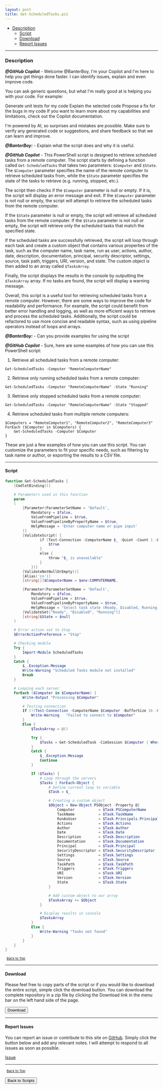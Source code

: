 ```yaml
---
layout: post
title: Get-ScheduledTasks.ps1
---
```


- [Description](#description)
  - [Script](#script)
  - [Download](#download)
  - [Report Issues](#report-issues)

---

### Description

**_@GitHub Copilot_** - Welcome @BanterBoy, I'm your Copilot and I'm here to help you get things done faster. I can identify issues, explain and even improve code.

You can ask generic questions, but what I'm really good at is helping you with your code. For example:

Generate unit tests for my code
Explain the selected code
Propose a fix for the bugs in my code
If you want to learn more about my capabilities and limitations, check out the Copilot documentation.

I'm powered by AI, so surprises and mistakes are possible. Make sure to verify any generated code or suggestions, and share feedback so that we can learn and improve.

**_@BanterBoy:_** - Explain what the script does and why it is useful.

**_@GitHub Copilot_** - This PowerShell script is designed to retrieve scheduled tasks from a remote computer. The script starts by defining a function called `Get-ScheduledTasks` that takes two parameters: `$Computer` and `$State`. The `$Computer` parameter specifies the name of the remote computer to retrieve scheduled tasks from, while the `$State` parameter specifies the state of the tasks to retrieve (e.g. running, stopped, etc.).

The script then checks if the `$Computer` parameter is null or empty. If it is, the script will display an error message and exit. If the `$Computer` parameter is not null or empty, the script will attempt to retrieve the scheduled tasks from the remote computer.

If the `$State` parameter is null or empty, the script will retrieve all scheduled tasks from the remote computer. If the `$State` parameter is not null or empty, the script will retrieve only the scheduled tasks that match the specified state.

If the scheduled tasks are successfully retrieved, the script will loop through each task and create a custom object that contains various properties of the task, such as the computer name, task name, run as user, actions, author, date, description, documentation, principal, security descriptor, settings, source, task path, triggers, URI, version, and state. The custom object is then added to an array called `$TasksArray`.

Finally, the script displays the results in the console by outputting the `$TasksArray` array. If no tasks are found, the script will display a warning message.

Overall, this script is a useful tool for retrieving scheduled tasks from a remote computer. However, there are some ways to improve the code for readability and performance. For example, the script could benefit from better error handling and logging, as well as more efficient ways to retrieve and process the scheduled tasks. Additionally, the script could be refactored to use more concise and readable syntax, such as using pipeline operators instead of loops and arrays.

**_@BanterBoy:_** - Can you provide examples for using the script

**_@GitHub Copilot_** - Sure, here are some examples of how you can use this PowerShell script:

1. Retrieve all scheduled tasks from a remote computer:

```
Get-ScheduledTasks -Computer "RemoteComputerName"
```

2. Retrieve only running scheduled tasks from a remote computer:

```
Get-ScheduledTasks -Computer "RemoteComputerName" -State "Running"
```

3. Retrieve only stopped scheduled tasks from a remote computer:

```
Get-ScheduledTasks -Computer "RemoteComputerName" -State "Stopped"
```

4. Retrieve scheduled tasks from multiple remote computers:

```
$Computers = "RemoteComputer1", "RemoteComputer2", "RemoteComputer3"
ForEach ($Computer in $Computers) {
    Get-ScheduledTasks -Computer $Computer
}
```

These are just a few examples of how you can use this script. You can customize the parameters to fit your specific needs, such as filtering by task name or author, or exporting the results to a CSV file.

---

#### Script

```powershell
function Get-ScheduledTasks {
    [CmdletBinding()]

    # Parameters used in this function
    param
    (
        [Parameter(ParameterSetName = 'Default',
            Mandatory = $false,
            ValueFromPipeline = $true,
            ValueFromPipelineByPropertyName = $true,
            HelpMessage = 'Enter computer name or pipe input'
        )]
        [ValidateScript( {
                if (Test-Connection -ComputerName $_ -Quiet -Count 1 -ErrorAction SilentlyContinue ) {
                    $true
                }
                else {
                    throw "$_ is unavailable"
                }
            })]
        [ValidateNotNullOrEmpty()]
        [Alias('cn')]
        [string[]]$ComputerName = $env:COMPUTERNAME,

        [Parameter(ParameterSetName = 'Default',
            Mandatory = $false,
            ValueFromPipeline = $true,
            ValueFromPipelineByPropertyName = $true,
            HelpMessage = "Select task state (Ready, Disabled, Running)")]
        [ValidateSet("Ready", "Disabled", "Running")]
        [string]$State = $null
    )

    # Error action set to Stop
    $ErrorActionPreference = "Stop"

    # Checking module
    Try {
        Import-Module ScheduledTasks
    }
    Catch {
        $_.Exception.Message
        Write-Warning "Scheduled Tasks module not installed"
        Break
    }

    # Looping each server
    ForEach ($Computer in $ComputerName) {
        Write-Output "Processing $Computer"

        # Testing connection
        If (!(Test-Connection -ComputerName $Computer -BufferSize 16 -Count 1 -ErrorAction 0 -Quiet)) {
            Write-Warning   "Failed to connect to $Computer"
        }
        Else {
            $TasksArray = @()

            Try {
                $Tasks = Get-ScheduledTask -CimSession $Computer | Where-Object { $_.State -match "$State" }
            }
            Catch {
                $_.Exception.Message
                Continue
            }

            If ($Tasks) {
                # Loop through the servers
                $Tasks | ForEach-Object {
                    # Define current loop to variable
                    $Task = $_

                    # Creating a custom object
                    $Object = New-Object PSObject -Property @{
                        Computer           = $Task.PSComputerName
                        TaskName           = $Task.TaskName
                        RunAsUser          = $Task.Principals.Principal.UserId
                        Actions            = $Task.Actions
                        Author             = $Task.Author
                        Date               = $Task.Date
                        Description        = $Task.Description
                        Documentation      = $Task.Documentation
                        Principal          = $Task.Principal
                        SecurityDescriptor = $Task.SecurityDescriptor
                        Settings           = $Task.Settings
                        Source             = $Task.Source
                        TaskPath           = $Task.TaskPath
                        Triggers           = $Task.Triggers
                        URI                = $Task.URI
                        Version            = $Task.Version
                        State              = $Task.State
                    }

                    # Add custom object to our array
                    $TasksArray += $Object
                }

                # Display results in console
                $TasksArray
            }
            Else {
                Write-Warning "Tasks not found"
            }
        }
    }
}

```

<span style="font-size:11px;"><a href="#"><i class="fas fa-caret-up" aria-hidden="true" style="color: white; margin-right:5px;"></i>Back to Top</a></span>

---

#### Download

Please feel free to copy parts of the script or if you would like to download the entire script, simple click the download button. You can download the complete repository in a zip file by clicking the Download link in the menu bar on the left hand side of the page.

<button class="btn" type="submit" onclick="window.open('/PowerShell/NewFunctions/Get-ScheduledTasks.ps1')">
    <i class="fa fa-cloud-download-alt">
    </i>
        Download
</button>

---

#### Report Issues

You can report an issue or contribute to this site on <a href="https://github.com/BanterBoy/scripts-blog/issues">GitHub</a>. Simply click the button below and add any relevant notes. I will attempt to respond to all issues as soon as possible.

<!-- Place this tag where you want the button to render. -->

<a class="github-button" href="https://github.com/BanterBoy/scripts-blog/issues/new?title=Get-ScheduledTasks.ps1&body=There is a problem with this function. Please find details below." data-show-count="true" aria-label="Issue BanterBoy/scripts-blog on GitHub">Issue</a>

---

<span style="font-size:11px;"><a href="#"><i class="fas fa-caret-up" aria-hidden="true" style="color: white; margin-right:5px;"></i>Back to Top</a></span>

<a href="/menu/_pages/scripts.html">
    <button class="btn">
        <i class='fas fa-reply'>
        </i>
            Back to Scripts
    </button>
</a>

[1]: http://ecotrust-canada.github.io/markdown-toc
[2]: https://github.com/googlearchive/code-prettify
